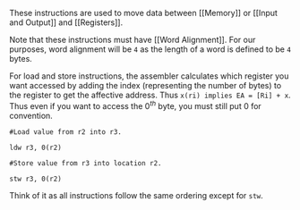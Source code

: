These instructions are used to move data between [[Memory]] or [[Input and Output]] and [[Registers]]. 

Note that these instructions must have [[Word Alignment]]. For our purposes, word alignment will be `4` as the length of a word is defined to be `4` bytes. 

For load and store instructions, the assembler calculates which register you want accessed by adding the index (representing the number of bytes) to the register to get the affective address. Thus `x(ri) implies EA = [Ri] + x`. Thus even if you want to access the $0^{th}$ byte, you must still put 0 for convention.

```Example
#Load value from r2 into r3.

ldw r3, 0(r2)

#Store value from r3 into location r2.

stw r3, 0(r2) 
```

Think of it as all instructions follow the same ordering except for `stw`. 